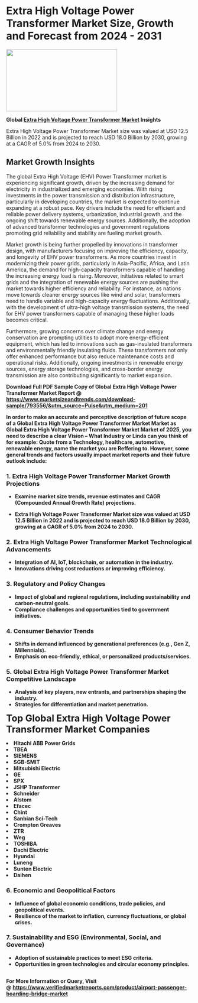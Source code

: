 <H1>Extra High Voltage Power Transformer Market Size, Growth and Forecast from 2024 - 2031</H1><img class="aligncenter size-medium wp-image-584254" src="https://thirdeyenews.in/wp-content/uploads/2024/09/Global-Market-Research-300x168.jpeg" alt="" width="300" height="168" /><p><strong>Global&nbsp;<a href="https://www.marketsizeandtrends.com/download-sample/793556/&amp;utm_source=Pulse&amp;utm_medium=201">Extra High Voltage Power Transformer Market</a> Insights</strong></p><p>Extra High Voltage Power Transformer Market size was valued at USD 12.5 Billion in 2022 and is projected to reach USD 18.0 Billion by 2030, growing at a CAGR of 5.0% from 2024 to 2030.</p><p><h2>Market Growth Insights</h2> <p>The global Extra High Voltage (EHV) Power Transformer market is experiencing significant growth, driven by the increasing demand for electricity in industrialized and emerging economies. With rising investments in the power transmission and distribution infrastructure, particularly in developing countries, the market is expected to continue expanding at a robust pace. Key drivers include the need for efficient and reliable power delivery systems, urbanization, industrial growth, and the ongoing shift towards renewable energy sources. Additionally, the adoption of advanced transformer technologies and government regulations promoting grid reliability and stability are fueling market growth.</p> <p><strong></strong></p> <p>Market growth is being further propelled by innovations in transformer design, with manufacturers focusing on improving the efficiency, capacity, and longevity of EHV power transformers. As more countries invest in modernizing their power grids, particularly in Asia-Pacific, Africa, and Latin America, the demand for high-capacity transformers capable of handling the increasing energy load is rising. Moreover, initiatives related to smart grids and the integration of renewable energy sources are pushing the market towards higher efficiency and reliability. For instance, as nations move towards cleaner energy sources like wind and solar, transformers need to handle variable and high-capacity energy fluctuations. Additionally, with the development of ultra-high voltage transmission systems, the need for EHV power transformers capable of managing these higher loads becomes critical.</p> <p>Furthermore, growing concerns over climate change and energy conservation are prompting utilities to adopt more energy-efficient equipment, which has led to innovations such as gas-insulated transformers and environmentally friendly insulating fluids. These transformers not only offer enhanced performance but also reduce maintenance costs and operational risks. Additionally, ongoing investments in renewable energy sources, energy storage technologies, and cross-border energy transmission are also contributing significantly to market expansion.</p> <p><strong></p><p><span class=""><strong>Download Full PDF Sample Copy of Global Extra High Voltage Power Transformer Market Report</strong> @ <a href="https://www.marketsizeandtrends.com/download-sample/793556/&amp;utm_source=Pulse&amp;utm_medium=201" target="_blank">https://www.marketsizeandtrends.com/download-sample/793556/&amp;utm_source=Pulse&amp;utm_medium=201</a></span></p><p>In order to make an accurate and perceptive description of future scope of a Global&nbsp;Extra High Voltage Power Transformer Market Market as Global&nbsp;Extra High Voltage Power Transformer Market Market of 2025, you need to describe a clear Vision &ndash; What Industry or Linda can you think of for example: Quote from a Technology, healthcare, automotive, renewable energy, name the market you are Reffering to. However, some general trends and factors usually impact market reports and their future outlook include:</p><h3>1.&nbsp;<strong>Extra High Voltage Power Transformer Market Growth Projections</strong></h3><ul><li>Examine market size trends, revenue estimates and CAGR (Compounded Annual Growth Rate) projections.</li><li><p>Extra High Voltage Power Transformer Market size was valued at USD 12.5 Billion in 2022 and is projected to reach USD 18.0 Billion by 2030, growing at a CAGR of 5.0% from 2024 to 2030.</p></li></ul><h3>2.&nbsp;<strong>Extra High Voltage Power Transformer Market Technological Advancements</strong></h3><ul><li>Integration of AI, IoT, blockchain, or automation in the industry.</li><li>Innovations driving cost reductions or improving efficiency.</li></ul><h3>3.&nbsp;<strong>Regulatory and Policy Changes</strong></h3><ul><li>Impact of global and regional regulations, including sustainability and carbon-neutral goals.</li><li>Compliance challenges and opportunities tied to government initiatives.</li></ul><h3>4.&nbsp;<strong>Consumer Behavior Trends</strong></h3><ul><li>Shifts in demand influenced by generational preferences (e.g., Gen Z, Millennials).</li><li>Emphasis on eco-friendly, ethical, or personalized products/services.</li></ul><h3>5.&nbsp;<strong>Global Extra High Voltage Power Transformer Market Competitive Landscape</strong></h3><ul><li>Analysis of key players, new entrants, and partnerships shaping the industry.</li><li>Strategies for differentiation and market penetration.</li></ul><p data-pm-slice="1 1 []"><span style="color: inherit; font-family: inherit; font-size: 25px;">Top Global Extra High Voltage Power Transformer Market Companies</span></p><div class="" data-test-id=""><p><li>Hitachi ABB Power Grids</li><li> TBEA</li><li> SIEMENS</li><li> SGB-SMIT</li><li> Mitsubishi Electric</li><li> GE</li><li> SPX</li><li> JSHP Transformer</li><li> Schneider</li><li> Alstom</li><li> Efacec</li><li> Chint</li><li> Sanbian Sci-Tech</li><li> Crompton Greaves</li><li> ZTR</li><li> Weg</li><li> TOSHIBA</li><li> Dachi Electric</li><li> Hyundai</li><li> Luneng</li><li> Sunten Electric</li><li> Daihen</li></p></div><h3>6.&nbsp;<strong>Economic and Geopolitical Factors</strong></h3><ul><li>Influence of global economic conditions, trade policies, and geopolitical events.</li><li>Resilience of the market to inflation, currency fluctuations, or global crises.</li></ul><h3>7.&nbsp;<strong>Sustainability and ESG (Environmental, Social, and Governance)</strong></h3><ul><li>Adoption of sustainable practices to meet ESG criteria.</li><li>Opportunities in green technologies and circular economy principles.</li></ul><h2><strong style="font-size: 14px;">For More Information or Query, Visit @&nbsp;</strong><a style="background-color: #ffffff; font-size: 14px;" href="https://www.marketsizeandtrends.com/report/extra-high-voltage-power-transformer-market/" target="_blank">https://www.verifiedmarketreports.com/product/airport-passenger-boarding-bridge-market</a></h2>
